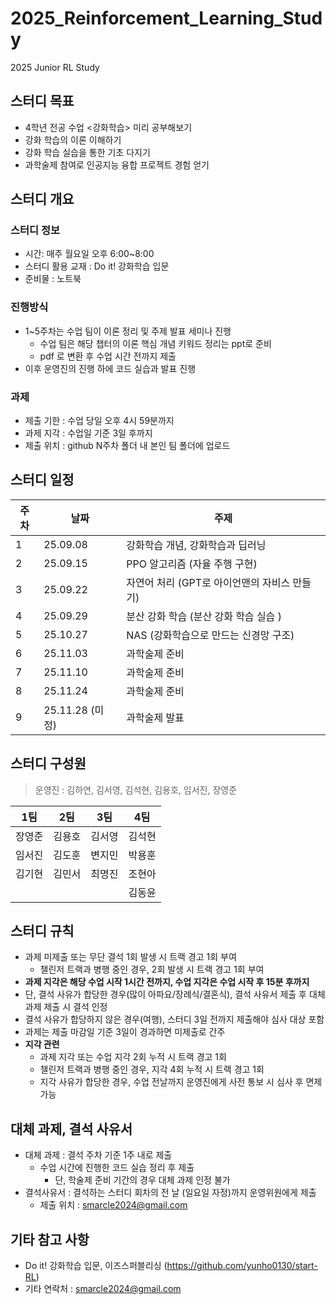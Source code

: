 # 2025_Reinforcement_Learning_Study
2025 Junior RL Study

## 스터디 목표
- 4학년 전공 수업 <강화학습> 미리 공부해보기
- 강화 학습의 이론 이해하기
- 강화 학습 실습을 통한 기초 다지기
- 과학술제 참여로 인공지능 융합 프로젝트 경험 얻기

## 스터디 개요

### 스터디 정보
- 시간: 매주 월요일 오후 6:00~8:00
- 스터디 활용 교재 : Do it! 강화학습 입문
- 준비물 : 노트북

### 진행방식
- 1~5주차는 수업 팀이 이론 정리 및 주제 발표 세미나 진행
    - 수업 팀은 해당 챕터의 이론 핵심 개념 키워드 정리는 ppt로 준비
    - pdf 로 변환 후 수업 시간 전까지 제출
- 이후 운영진의 진행 하에 코드 실습과 발표 진행

### 과제
- 제출 기한 : 수업 당일 오후 4시 59분까지
- 과제 지각 : 수업일 기준 3일 후까지
- 제출 위치 : github N주차 폴더 내 본인 팀 폴더에 업로드

## 스터디 일정
| 주차 | 날짜 | 주제 |
| --- | --- | --- |
| 1 | 25.09.08 | 강화학습 개념, 강화학습과 딥러닝 |
| 2 | 25.09.15 | PPO 알고리즘 (자율 주행 구현) |
| 3 | 25.09.22 | 자연어 처리 (GPT로 아이언맨의 자비스 만들기) |
| 4 | 25.09.29 | 분산 강화 학습 (분산 강화 학습 실습 ) |
| 5 | 25.10.27 | NAS (강화학습으로 만드는 신경망 구조) |
| 6 | 25.11.03 | 과학술제 준비 |
| 7 | 25.11.10 | 과학술제 준비 |
| 8 | 25.11.24 | 과학술제 준비 |
| 9 | 25.11.28 (미정) | 과학술제 발표 |

## 스터디 구성원
> 운영진 : 김하연, 김서영, 김석현, 김용호, 임서진, 장영준
> 

| 1팀  | 2팀  | 3팀  | 4팀  |
| --- | --- | --- | --- |
| 장영준 | 김용호 | 김서영 | 김석현 |
| 임서진 | 김도훈 | 변지민 | 박용훈  |
| 김기현 | 김민서 | 최명진  | 조현아 |
|  |  |  | 김동윤 |

## 스터디 규칙
- 과제 미제출 또는 무단 결석 1회 발생 시 트랙 경고 1회 부여
    - 챌린저 트랙과 병행 중인 경우, 2회 발생 시 트랙 경고 1회 부여
- **과제 지각은 해당 수업 시작 1시간 전까지, 수업 지각은 수업 시작 후 15분 후까지**
- 단, 결석 사유가 합당한 경우(많이 아파요/장례식/결혼식), 결석 사유서 제출 후 대체 과제 제출 시 결석 인정
- 결석 사유가 합당하지 않은 경우(여행), 스터디 3일 전까지 제출해야 심사 대상 포함
- 과제는 제출 마감일 기준 3일이 경과하면 미제출로 간주
- **지각 관련**
    - 과제 지각 또는 수업 지각 2회 누적 시 트랙 경고 1회
    - 챌린저 트랙과 병행 중인 경우, 지각 4회 누적 시 트랙 경고 1회
    - 지각 사유가 합당한 경우, 수업 전날까지 운영진에게 사전 통보 시 심사 후 면제 가능

## 대체 과제, 결석 사유서
- 대체 과제 : 결석 주차 기준 1주 내로 제출
    - 수업 시간에 진행한 코드 실습 정리 후 제출
        - 단, 학술제 준비 기간의 경우 대체 과제 인정 불가
- 결석사유서 : 결석하는 스터디 회차의 전 날 (일요일 자정)까지 운영위원에게 제출
    - 제출 위치 : [smarcle2024@gmail.com](mailto:smarcle2024@gmail.com)

## 기타 참고 사항
- Do it! 강화학습 입문, 이즈스퍼블리싱 (https://github.com/yunho0130/start-RL)
- 기타 연락처 : [smarcle2024@gmail.com](mailto:smarcle2024@gmail.com)
